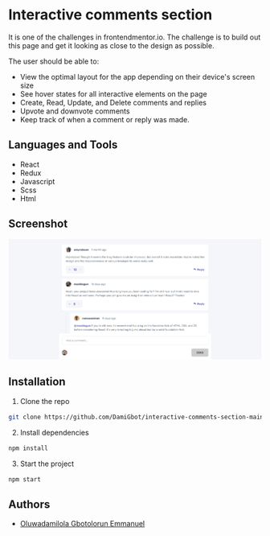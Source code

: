 # Interactive comments section

It is one of the challenges in frontendmentor.io. The challenge is to build out this page and get it looking as close to the design as possible.

The user should be able to:

- View the optimal layout for the app depending on their device's screen size
- See hover states for all interactive elements on the page
- Create, Read, Update, and Delete comments and replies
- Upvote and downvote comments
- Keep track of when a comment or reply was made.

## Languages and Tools

- React
- Redux
- Javascript
- Scss
- Html

## Screenshot

![Design followed](src/dev-data/Interactive-comments-section.png)

## Installation

1. Clone the repo

```sh
git clone https://github.com/DamiGbot/interactive-comments-section-main.git
```

2. Install dependencies

```sh
npm install
```

3. Start the project

```sh
npm start
```

## Authors

- [Oluwadamilola Gbotolorun Emmanuel](https://github.com/DamiGbot)
